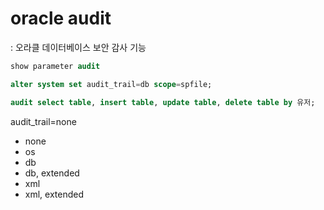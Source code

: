 # oracle audit
: 오라클 데이터베이스 보안 감사 기능  



```sql
show parameter audit

alter system set audit_trail=db scope=spfile;

audit select table, insert table, update table, delete table by 유저;
```


audit_trail=none  

- none  
- os
- db
- db, extended
- xml 
- xml, extended
